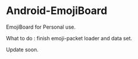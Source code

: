 # Android-EmojiBoard

EmojiBoard for Personal use.

What to do : finish emoji-packet loader and data set.

Update soon.
